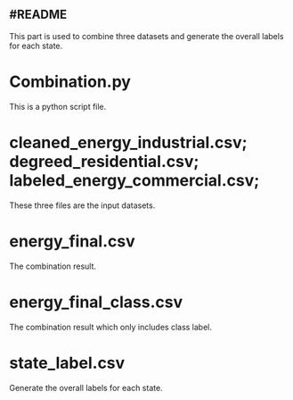 #README
---

This part is used to combine three datasets and generate the overall labels for each state.

# Combination.py

This is a python script file.

# cleaned_energy_industrial.csv; degreed_residential.csv; labeled_energy_commercial.csv;

These three files are the input datasets.

# energy_final.csv

The combination result.

# energy_final_class.csv

The combination result which only includes class label.

# state_label.csv

Generate the overall labels for each state.

